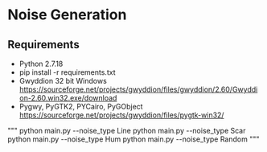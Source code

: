 # Noise Generation

## Requirements
- Python 2.7.18
- pip install -r requirements.txt
- Gwyddion 32 bit Windows https://sourceforge.net/projects/gwyddion/files/gwyddion/2.60/Gwyddion-2.60.win32.exe/download
- Pygwy, PyGTK2, PYCairo, PyGObject https://sourceforge.net/projects/gwyddion/files/pygtk-win32/ 


"""
python main.py --noise_type Line
python main.py --noise_type Scar
python main.py --noise_type Hum
python main.py --noise_type Random
"""
